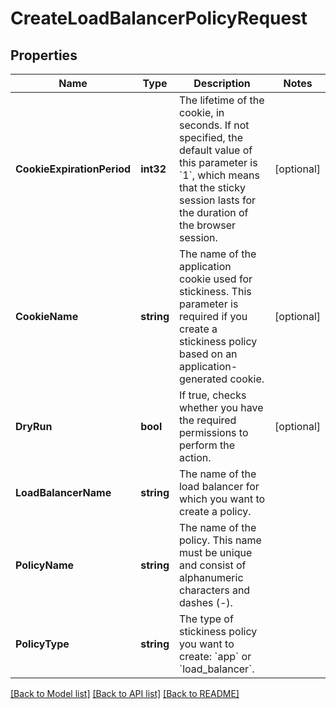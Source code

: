 # CreateLoadBalancerPolicyRequest

## Properties

Name | Type | Description | Notes
------------ | ------------- | ------------- | -------------
**CookieExpirationPeriod** | **int32** | The lifetime of the cookie, in seconds. If not specified, the default value of this parameter is &#x60;1&#x60;, which means that the sticky session lasts for the duration of the browser session. | [optional] 
**CookieName** | **string** | The name of the application cookie used for stickiness. This parameter is required if you create a stickiness policy based on an application-generated cookie. | [optional] 
**DryRun** | **bool** | If true, checks whether you have the required permissions to perform the action. | [optional] 
**LoadBalancerName** | **string** | The name of the load balancer for which you want to create a policy. | 
**PolicyName** | **string** | The name of the policy. This name must be unique and consist of alphanumeric characters and dashes (-). | 
**PolicyType** | **string** | The type of stickiness policy you want to create: &#x60;app&#x60; or &#x60;load_balancer&#x60;. | 

[[Back to Model list]](../README.md#documentation-for-models) [[Back to API list]](../README.md#documentation-for-api-endpoints) [[Back to README]](../README.md)


